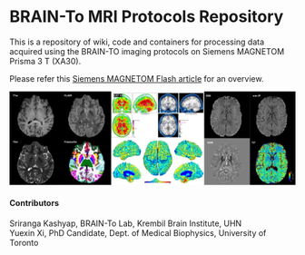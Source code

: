 # BRAIN-To MRI Protocols Repository
This is a repository of wiki, code and containers for processing data acquired using the BRAIN-TO imaging protocols on Siemens MAGNETOM Prisma 3 T (XA30).

Please refer this [Siemens MAGNETOM Flash article](https://marketing.webassets.siemens-healthineers.com/ed15b22a01ec5497/ef408bcafa80/siemens-healthineers-magnetom-world-Kashyap_Uludag_BRAIN-TO_protocols.pdf) for an overview.

![](misc/fig/MAGNETOM_Flash_Figure_2.png)


#### Contributors
Sriranga Kashyap, BRAIN-To Lab, Krembil Brain Institute, UHN<br />
Yuexin Xi, PhD Candidate, Dept. of Medical Biophysics, University of Toronto

